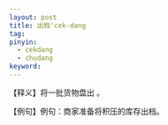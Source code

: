 ```yaml
---
layout: post
title: 出档'cek·dang
tag:
pinyin: 
  - cekdang
  - chudang
keyword: 
---
```



【释义】将一批货物盘出 。                                          
                                            
【例句】例句：商家准备将积压的库存出档。           
                        
                              